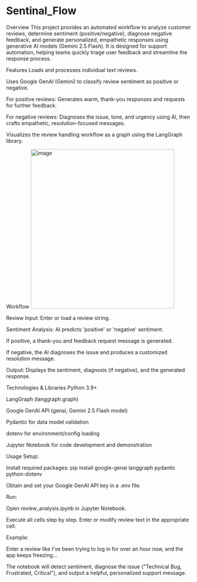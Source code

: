 # Sentinal_Flow


Overview
This project provides an automated workflow to analyze customer reviews, determine sentiment (positive/negative), diagnose negative feedback, and generate personalized, empathetic responses using generative AI models (Gemini 2.5 Flash). It is designed for support automation, helping teams quickly triage user feedback and streamline the response process.

Features
Loads and processes individual text reviews.

Uses Google GenAI (Gemini) to classify review sentiment as positive or negative.

For positive reviews: Generates warm, thank-you responses and requests for further feedback.

For negative reviews: Diagnoses the issue, tone, and urgency using AI, then crafts empathetic, resolution-focused messages.

Visualizes the review handling workflow as a graph using the LangGraph library.

Workflow
<img width="390" height="432" alt="image" src="https://github.com/user-attachments/assets/8c1a754c-ba33-4b85-a3df-9aded58aa33e" />

Review Input: Enter or load a review string.

Sentiment Analysis: AI predicts 'positive' or 'negative' sentiment.

If positive, a thank-you and feedback request message is generated.

If negative, the AI diagnoses the issue and produces a customized resolution message.

Output: Displays the sentiment, diagnosis (if negative), and the generated response.

Technologies & Libraries
Python 3.9+

LangGraph (langgraph.graph)

Google GenAI API (genai, Gemini 2.5 Flash model)

Pydantic for data model validation

dotenv for environment/config loading

Jupyter Notebook for code development and demonstration

Usage
Setup:

Install required packages: pip install google-genai langgraph pydantic python-dotenv

Obtain and set your Google GenAI API key in a .env file.

Run:

Open review_analysis.ipynb in Jupyter Notebook.

Execute all cells step by step. Enter or modify review text in the appropriate cell.

Example:

Enter a review like I've been trying to log in for over an hour now, and the app keeps freezing...

The notebook will detect sentiment, diagnose the issue ("Technical Bug, Frustrated, Critical"), and output a helpful, personalized support message.
